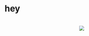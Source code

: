 <!DOCTYPE html>
<html>

<body>
<h1>hey<h1/>
	<center><img src="537831-peace_sign-blurred-nature-deer-748x421.jpg"></center>
</body>
</html>

